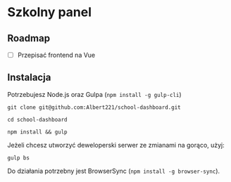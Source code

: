 # Szkolny panel

## Roadmap

- [ ] Przepisać frontend na Vue

## Instalacja

Potrzebujesz Node.js oraz Gulpa (`npm install -g gulp-cli`)

    git clone git@github.com:Albert221/school-dashboard.git

    cd school-dashboard

    npm install && gulp

Jeżeli chcesz utworzyć deweloperski serwer ze zmianami na gorąco, użyj:

    gulp bs

Do działania potrzebny jest BrowserSync (`npm install -g browser-sync`).
